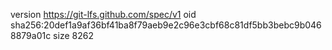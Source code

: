 version https://git-lfs.github.com/spec/v1
oid sha256:20def1a9af36bf41ba8f79aeb9e2c96e3cbf68c81df5bb3bebc9b0468879a01c
size 8262
